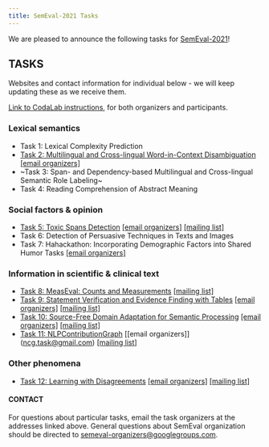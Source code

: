 ```yaml
---
title: SemEval-2021 Tasks
---
```


We are pleased to announce the following tasks for [SemEval-2021](https://semeval.github.io/SemEval2021)!

## TASKS
Websites and contact information for individual below - we will keep updating these as we receive them. 

[Link to CodaLab instructions](https://semeval.github.io/SemEval2021/codaLab), for both organizers and participants.

### Lexical semantics

- Task 1: Lexical Complexity Prediction
- [Task 2: Multilingual and Cross-lingual Word-in-Context Disambiguation](https://competitions.codalab.org/competitions/25825) [[email organizers]](<mcl-wic@googlegroups.com>)
- ~Task 3: Span- and Dependency-based Multilingual and Cross-lingual Semantic Role Labeling~
- Task 4: Reading Comprehension of Abstract Meaning

### Social factors & opinion

- [Task 5: Toxic Spans Detection](https://sites.google.com/view/toxicspans) [[email organizers]](<toxic-spans-organisers@googlegroups.com>) [[mailing list]](<toxic-spans@googlegroups.com>)
- Task 6: Detection of Persuasive Techniques in Texts and Images
- Task 7: Hahackathon: Incorporating Demographic Factors into Shared Humor Tasks [[email organizers]](<hahackathon@googlegroups.com>)

### Information in scientific & clinical text

- [Task 8: MeasEval: Counts and Measurements](https://competitions.codalab.org/competitions/25770) [[mailing list]](<measeval-semeval-2021@googlegroups.com>)
- [Task 9: Statement Verification and Evidence Finding with Tables](https://sites.google.com/view/sem-tab-facts) [[email organizers]](<semtabfacts.task.organizers@gmail.com>) [[mailing list]](<semtabfacts.task.participants@gmail.com>)
- [Task 10: Source-Free Domain Adaptation for Semantic Processing](https://machine-learning-for-medical-language.github.io/source-free-domain-adaptation/) [[email organizers]](<source-free-domain-adaptation@googlegroups.com>) [[mailing list]](<source-free-domain-adaptation-participants@googlegroups.com>)
- [Task 11: NLPContributionGraph](https://ncg-task.github.io/) [[email organizers]] (<ncg.task@gmail.com>) [[mailing list]](<ncg-task-semeval-2021@googlegroups.com>)

### Other phenomena

- [Task 12: Learning with Disagreements](https://sites.google.com/view/semeval2021-task12/home) [[email organizers]](<semeval-task12-organizers@googlegroups.com>) [[mailing list]](<semeval-task12-participants@googlegroups.com>)


#### CONTACT
For questions about particular tasks, email the task organizers at the addresses linked above. General questions about SemEval organization should be directed to <semeval-organizers@googlegroups.com>.

